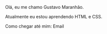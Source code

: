 Olá, eu me chamo Gustavo Maranhão.

Atualmente eu estou aprendendo HTML e CSS.

Como chegar até mim:  Email

<div>
  <a href="https://github.com/Gustavo0530"></a>
<img src="https://github-readme-stats.vercel.app/api?username=Gustavo0530" alt="">
  <img src="https://github-readme-stats.vercel.app/api/top-langs/?username=anuraghazra&langs_count=8)](https://github.com/anuraghazra/github-readme-stats" alt="">
  <div>

